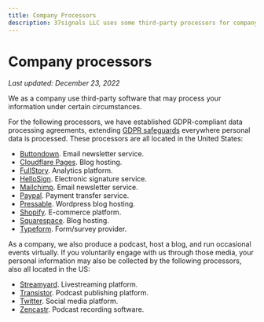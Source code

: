 ```yaml
---
title: Company Processors
description: 37signals LLC uses some third-party processors for company purposes outside of our products.
---
```


# Company processors

*Last updated: December 23, 2022*

We as a company use third-party software that may process your information under certain circumstances.

For the following processors, we have established GDPR-compliant data processing agreements, extending [GDPR safeguards](../index.md) everywhere personal data is processed. These processors are all located in the United States:

* [Buttondown](https://buttondown.email/legal/privacy). Email newsletter service.
* [Cloudflare Pages](https://www.cloudflare.com/privacypolicy/). Blog hosting.
* [FullStory](https://www.fullstory.com/resources/gdpr-and-fullstory/). Analytics platform.
* [HelloSign](https://www.hellosign.com/trust/compliance/gdpr). Electronic signature service.
* [Mailchimp](https://mailchimp.com/gdpr/). Email newsletter service.
* [Paypal](https://www.paypal.com/us/webapps/mpp/gdpr-readiness-requirements). Payment transfer service.
* [Pressable](https://pressable.com/legal/). Wordpress blog hosting.
* [Shopify](https://help.shopify.com/en/manual/your-account/privacy/GDPR). E-commerce platform.
* [Squarespace](https://www.squarespace.com/privacy). Blog hosting.
* [Typeform](https://www.typeform.com/help/a/what-is-gdpr-360029580771/). Form/survey provider.

As a company, we also produce a podcast, host a blog, and run occasional events virtually. If you voluntarily engage with us through those media, your personal information may also be collected by the following processors, also all located in the US:

* [Streamyard](https://streamyard.com/resources/docs/privacy/). Livestreaming platform.
* [Transistor](https://transistor.fm/privacy). Podcast publishing platform.
* [Twitter](https://gdpr.twitter.com/). Social media platform.
* [Zencastr](https://zencastr.com/privacy-policy). Podcast recording software.
